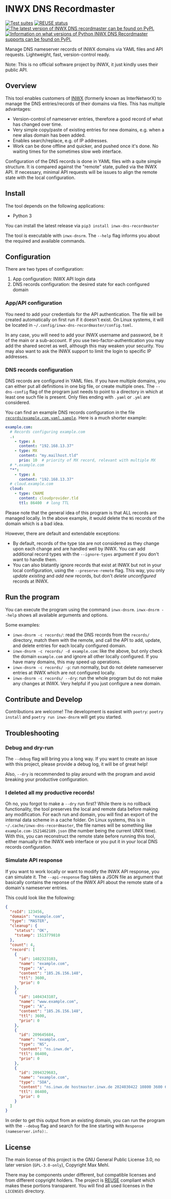 <!--
SPDX-FileCopyrightText: 2024 Max Mehl <https://mehl.mx>

SPDX-License-Identifier: GPL-3.0-only
-->

# INWX DNS Recordmaster

[![Test suites](https://github.com/mxmehl/inwx-dns-recordmaster/actions/workflows/test.yaml/badge.svg)](https://github.com/mxmehl/inwx-dns-recordmaster/actions/workflows/test.yaml)
[![REUSE status](https://api.reuse.software/badge/github.com/mxmehl/inwx-dns-recordmaster)](https://api.reuse.software/info/github.com/mxmehl/inwx-dns-recordmaster)
[![The latest version of INWX DNS recordmaster can be found on PyPI.](https://img.shields.io/pypi/v/inwx-dns-recordmaster.svg)](https://pypi.org/project/inwx-dns-recordmaster/)
[![Information on what versions of Python INWX DNS Recordmaster supports can be found on PyPI.](https://img.shields.io/pypi/pyversions/inwx-dns-recordmaster.svg)](https://pypi.org/project/inwx-dns-recordmaster/)

Manage DNS nameserver records of INWX domains via YAML files and API requests. Lightweight, fast, version-control ready.

Note: This is no official software project by INWX, it just kindly uses their public API.


## Overview

This tool enables customers of [INWX](https://www.inwx.de) (formerly known as InterNetworX) to manage the DNS entries/records of their domains via files. This has multiple advantages:

* Version-control of nameserver entries, therefore a good record of what has changed over time.
* Very simple copy/paste of existing entries for new domains, e.g. when a new alias domain has been added.
* Enables search/replace, e.g. of IP addresses.
* Work can be done offline and quicker, and pushed once it's done. No waiting times for the sometimes slow web interface.

Configuration of the DNS records is done in YAML files with a quite simple structure. It is compared against the "remote" state, pulled via the INWX API. If necessary, minimal API requests will be issues to align the remote state with the local configuration.


## Install

The tool depends on the following applications:

* Python 3

You can install the latest release via `pip3 install inwx-dns-recordmaster`

The tool is executable with `inwx-dnsrm`. The `--help` flag informs you about the required and available commands.


## Configuration

There are two types of configuration:

1. App configuration: INWX API login data
1. DNS records configuration: the desired state for each configured domain


### App/API configuration

You need to add your credentials for the API authentication. The file will be created automatically on first run if it doesn't exist. On Linux systems, it will be located in `~/.config/inwx-dns-recordmaster/config.toml`.

In any case, you will need to add your INWX username and password, be it of the main or a sub-account. If you use two-factor-authentication you may add the shared secret as well, although this may weaken your security. You may also want to ask the INWX support to limit the login to specific IP addresses.


### DNS records configuration

DNS records are configured in YAML files. If you have multiple domains, you can either put all definitions in one big file, or create multiple ones. The `--dns-config` flag of the program just needs to point to a directory in which at least one such file is present. Only files ending with `.yaml` or `.yml` are considered.

You can find an example DNS records configuration in the file [`records/example.com.yaml.sample`](records/example.com.yaml.sample). Here is a much shorter example:

```yaml
example.com:
  # Records configuring example.com
  .:
    - type: A
      content: "192.168.13.37"
    - type: MX
      content: "my.mailhost.tld"
      prio: 10  # priority of MX record, relevant with multiple MX
  # *.example.com
  "*":
    - type: A
      content: "192.168.13.37"
  # cloud.example.com
  cloud:
    - type: CNAME
      content: cloudprovider.tld
      ttl: 86400  # long TTL
```

Please note that the general idea of this program is that ALL records are managed locally. In the above example, it would delete the `NS` records of the domain which is a bad idea.

However, there are default and extendable exceptions:

* By default, records of the type `SOA` are not considered as they change upon each change and are handled well by INWX. You can add additional record types with the `--ignore-types` argument if you don't want to handle them.
* You can also blatantly ignore records that exist at INWX but not in your local configuration, using the `--preserve-remote` flag. This way, you only *update existing* and *add new* records, but don't *delete unconfigured* records at INWX.


## Run the program

You can execute the program using the command `inwx-dnsrm`. `inwx-dnsrm --help` shows all available arguments and options.

Some examples:

* `inwx-dnsrm -c records/`: read the DNS records from the `records/` directory, match them with the remote, and call the API to add, update, and delete entries for each locally configured domain.
* `inwx-dnsrm -c records/ -d example.com`: like the above, but only check the domain `example.com` and ignore all other locally configured. If you have many domains, this may speed up operations.
* `inwx-dnsrm -c records/ -p`: run normally, but do not delete nameserver entries at INWX which are not configured locally.
* `inwx-dnsrm -c records/ --dry`: run the whole program but do not make any changes at INWX. Very helpful if you just configure a new domain.


## Contribute and Develop

Contributions are welcome! The development is easiest with `poetry`: `poetry install` and `poetry run inwx-dnsrm` will get you started.


## Troubleshooting


### Debug and dry-run

The `--debug` flag will bring you a long way. If you want to create an issue with this project, please provide a debug log, it will be of great help!

Also, `--dry` is recommended to play around with the program and avoid breaking your productive configuration.


### I deleted all my productive records!

Oh no, you forgot to make a `--dry` run first? While there is no rollback functionality, the tool preserves the local and remote data before making any modification. For each run and domain, you will find an export of the internal data scheme in a cache folder. On Linux systems, this is in `~/.cache/inwx-dns-recordmaster`, the file names will be something like `example.com-1521462189.json` (the number being the current UNIX time). With this, you can reconstruct the remote state before running this tool, either manually in the INWX web interface or you put it in your local DNS records configuration.


### Simulate API response

If you want to work locally or want to modify the INWX API response, you can simulate it. The `--api-response` flag takes a JSON file as argument that basically contains the reponse of the INWX API about the remote state of a domain's nameserver entries.

This could look like the following:

```json
{
  "roId": 123456,
  "domain": "example.com",
  "type": "MASTER",
  "cleanup": {
    "status": "OK",
    "tstamp": 1513779810
  },
  "count": 4,
  "record": [
    {
      "id": 1402323103,
      "name": "example.com",
      "type": "A",
      "content": "185.26.156.148",
      "ttl": 3600,
      "prio": 0
    },
    {
      "id": 1404343107,
      "name": "www.example.com",
      "type": "A",
      "content": "185.26.156.148",
      "ttl": 3600,
      "prio": 0
    },
    {
      "id": 209645684,
      "name": "example.com",
      "type": "NS",
      "content": "ns.inwx.de",
      "ttl": 86400,
      "prio": 0
    },
    {
      "id": 2094329683,
      "name": "example.com",
      "type": "SOA",
      "content": "ns.inwx.de hostmaster.inwx.de 2024030422 10800 3600 604800 3600",
      "ttl": 86400,
      "prio": 0
    }
  ]
}
```

In order to get this output from an existing domain, you can run the program with the `--debug` flag and search for the line starting with `Response (nameserver.info):`.


## License

The main license of this project is the GNU General Public License 3.0, no later version (`GPL-3.0-only`), Copyright Max Mehl.

There may be components under different, but compatible licenses and from different copyright holders. The project is [REUSE](https://reuse.software) compliant which makes these portions transparent. You will find all used licenses in the `LICENSES` directory.
